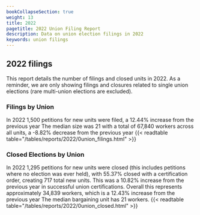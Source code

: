 ```yaml
---
bookCollapseSection: true
weight: 13
title: 2022
pagetitle: 2022 Union Filing Report
description: Data on union election filings in 2022
keywords: union filings
---
```


## 2022 filings

This report details the number of filings and closed units in 2022. As a reminder, we are only showing filings and closures related to single union elections (rare multi-union elections are excluded).

### Filings by Union
In 2022 1,500 petitions for new units were filed, a 12.44% increase from the previous year The median size was 21 with a total of 67,840 workers across all units, a -8.82% decrease from the previous year
{{< readtable table="/tables/reports/2022/0union_filings.html" >}}

### Closed Elections by Union
In 2022 1,295 petitions for new units were closed (this includes petitions where no election was ever held), with 55.37% closed with a certification order, creating 717 total new units. This was a 10.82% increase from the previous year in successful union certifications. Overall this represents approximately 34,839 workers, which is a 12.43% increase from the previous year The median bargaining unit has 21 workers.
{{< readtable table="/tables/reports/2022/0union_closed.html" >}}
